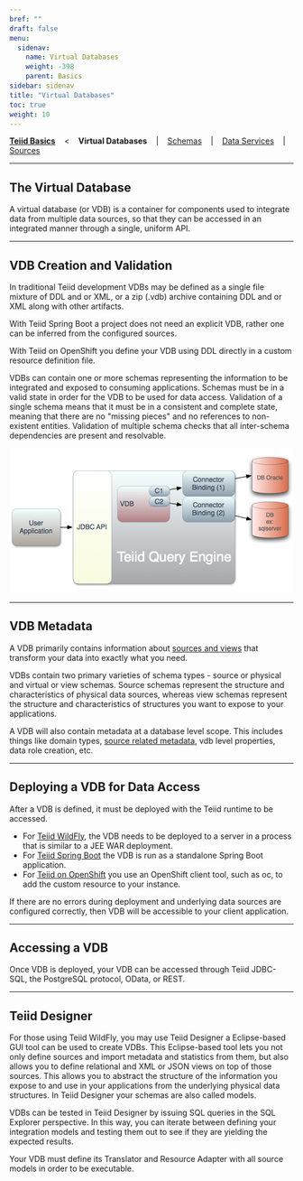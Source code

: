 ```yaml
---
bref: ""
draft: false
menu:
  sidenav:
    name: Virtual Databases
    weight: -398
    parent: Basics
sidebar: sidenav
title: "Virtual Databases"
toc: true
weight: 10
---
```


[**Teiid Basics**](..) &nbsp;&nbsp; < &nbsp;&nbsp; **Virtual Databases** &nbsp;&nbsp; | &nbsp;&nbsp; [Schemas](../schemas) &nbsp;&nbsp; | &nbsp;&nbsp; [Data Services](../dataservices) &nbsp;&nbsp; | &nbsp;&nbsp; [Sources](../sources)

---
## The Virtual Database

A virtual database (or VDB) is a container for components used to integrate data from multiple data sources, so that they can be accessed in an integrated manner through a single, uniform API.  

---
## VDB Creation and Validation

In traditional Teiid development VDBs may be defined as a single file mixture of DDL and or XML, or a zip (.vdb) archive containing DDL and or XML along with other artifacts.

With Teiid Spring Boot a project does not need an explicit VDB, rather one can be inferred from the configured sources.

With Teiid on OpenShift you define your VDB using DDL directly in a custom resource definition file.

VDBs can contain one or more schemas representing the information to be integrated and exposed to consuming applications. Schemas must be in a valid state in order for the VDB to be used for data access. Validation of a single schema means that it must be in a consistent and complete state, meaning that there are no "missing pieces" and no references to non-existent entities. Validation of multiple schema checks that all inter-schema dependencies are present and resolvable.

<div>
<img width="503" height="256" src="/images/teiid-queryengine.png" frameborder="2" ></img>
</div>

---
## VDB Metadata

A VDB primarily contains information about [sources and views](../schemas) that transform your data into exactly what you need.

VDBs contain two primary varieties of schema types - source or physical and virtual or view schemas. Source schemas represent the structure and characteristics of physical data sources, whereas view schemas represent the structure and characteristics of structures you want to expose to your applications.

A VDB will also contain metadata at a database level scope.  This includes things like domain types, [source related metadata](../sources), vdb level properties, data role creation, etc.

---
## Deploying a VDB for Data Access

After a VDB is defined, it must be deployed with the Teiid runtime to be accessed. 

* For [Teiid WildFly](/teiid_wildfly), the VDB needs to be deployed to a server in a process that is similar to a JEE WAR deployment.
* For [Teiid Spring Boot](/springboot) the VDB is run as a standalone Spring Boot application.
* For [Teiid on OpenShift](/teiid_cloud) you use an OpenShift client tool, such as oc, to add the custom resource to your instance.

If there are no errors during deployment and underlying data sources are configured correctly, then VDB will be accessible to your client application.

---
## Accessing a VDB

Once VDB is deployed, your VDB can be accessed through Teiid JDBC-SQL, the PostgreSQL protocol, OData, or REST.

---
## Teiid Designer

For those using Teiid WildFly, you may use Teiid Designer a Eclipse-based GUI tool can be used to create VDBs. This Eclipse-based tool lets you not only define sources and import metadata and statistics from them, but also allows you to define relational and XML or JSON views on top of those sources. This allows you to abstract the structure of the information you expose to and use in your applications from the underlying physical data structures.  In Teiid Designer your schemas are also called models.

VDBs can be tested in Teiid Designer by issuing SQL queries in the SQL Explorer perspective. In this way, you can iterate between defining your integration models and testing them out to see if they are yielding the expected results.

Your VDB must define its Translator and Resource Adapter with all source models in order to be executable.
